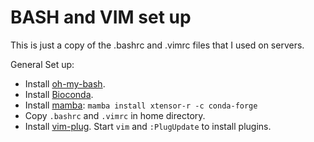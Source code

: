 # BASH and VIM set up

This is just a copy of the .bashrc and .vimrc files that I used on servers.

General Set up:

- Install [oh-my-bash](https://github.com/ohmybash/oh-my-bash).
- Install [Bioconda](https://github.com/ohmybash/oh-my-bash).
- Install [mamba](https://github.com/mamba-org/mamba):
`mamba install xtensor-r -c conda-forge`
- Copy `.bashrc` and `.vimrc` in home directory.
- Install [vim-plug](https://github.com/junegunn/vim-plug).
Start `vim` and `:PlugUpdate` to install plugins.


